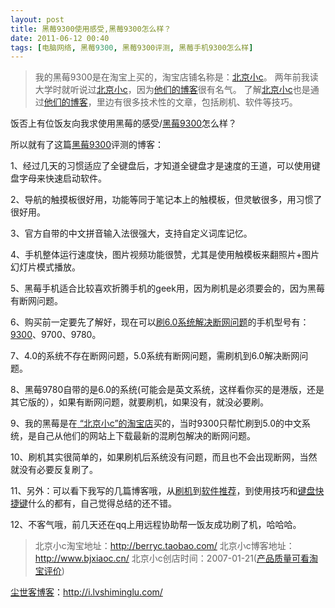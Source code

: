 ```yaml
---
layout: post
title: 黑莓9300使用感受,黑莓9300怎么样？
date: 2011-06-12 00:40
tags: [电脑网络, 黑莓9300, 黑莓9300评测, 黑莓手机9300怎么样]
---
```

<blockquote>我的黑莓9300是在淘宝上买的，淘宝店铺名称是：<a href="http://s.click.taobao.com/t_8?e=7HZ5x%2BOzcdM6%2B123jH3djNpi5A%3D%3D&amp;p=mm_14830273_0_0" target="_blank">北京小c</a>。
两年前我读大学时就听说过<a href="http://s.click.taobao.com/t_8?e=7HZ5x%2BOzcdM6%2B123jH3djNpi5A%3D%3D&amp;p=mm_14830273_0_0" target="_blank">北京小c</a>，因为<a href="http://www.bjxiaoc.cn/" target="_blank">他们的博客</a>很有名气。
了解<a href="http://s.click.taobao.com/t_8?e=7HZ5x%2BOzcdM6%2B123jH3djNpi5A%3D%3D&amp;p=mm_14830273_0_0" target="_blank">北京小c</a>也是通过<a href="http://www.bjxiaoc.cn/" target="_blank">他们的博客</a>，里边有很多技术性的文章，包括刷机、软件等技巧。</blockquote>
饭否上有位饭友向我求使用黑莓的感受/<a href="http://i.lvshiminglu.com/tag/%e9%bb%91%e8%8e%939300" target="_blank">黑莓9300</a>怎么样？

所以就有了这篇<a href="http://i.lvshiminglu.com/tag/%e9%bb%91%e8%8e%939300" target="_blank">黑莓9300</a>评测的博客：

1、经过几天的习惯适应了全键盘后，才知道全键盘才是速度的王道，可以使用键盘字母来快速启动软件。

2、导航的触摸板很好用，功能等同于笔记本上的触模板，但灵敏很多，用习惯了很好用。

3、官方自带的中文拼音输入法很强大，支持自定义词库记忆。

4、手机整体运行速度快，图片视频功能很赞，尤其是使用触模板来翻照片+图片幻灯片模式播放。

5、黑莓手机适合比较喜欢折腾手机的geek用，因为刷机是必须要会的，因为黑莓有断网问题。

6、购买前一定要先了解好，现在可以<a href="http://i.lvshiminglu.com/blog/727.html" target="_blank">刷6.0系统解决断网问题</a>的手机型号有：<a href="http://i.lvshiminglu.com/tag/%e9%bb%91%e8%8e%939300" target="_blank">9300</a>、9700、9780。

7、4.0的系统不存在断网问题，5.0系统有断网问题，需刷机到6.0解决断网问题。

8、黑莓9780自带的是6.0的系统(可能会是英文系统，这样看你买的是港版，还是其它版的），如果有断网问题，就要刷机，如果没有，就没必要刷。

9、我的黑莓是在<a href="http://s.click.taobao.com/t_8?e=7HZ5x%2BOzcdM6%2B123jH3djNpi5A%3D%3D&amp;amp;p=mm_14830273_0_0" target="_blank"> “北京小c”的淘宝店</a>买的，当时9300只帮忙刷到5.0的中文系统，是自己从他们的网站上下载最新的混刷包解决的断网问题。

10、刷机其实很简单的，如果刷机后系统没有问题，而且也不会出现断网，当然就没有必要反复刷了。

11、另外：可以看下我写的几篇博客哦，从<a href="http://i.lvshiminglu.com/blog/727.html" target="_blank">刷机</a>到<a href="http://i.lvshiminglu.com/blog/733.html" target="_blank">软件推荐</a>，到使用技巧和<a href="http://i.lvshiminglu.com/blog/728.html" target="_blank">键盘快捷键</a>什么的都有，自己觉得总结的还不错。

12、不客气哦，前几天还在qq上用远程协助帮一饭友成功刷了机，哈哈哈。
<blockquote>北京小c淘宝地址：<a href="http://s.click.taobao.com/t_8?e=7HZ5x%2BOzcdM6%2B123jH3djNpi5A%3D%3D&amp;p=mm_14830273_0_0" target="_blank">http://berryc.taobao.com/</a>
北京小c博客地址：<a href="http://www.bjxiaoc.cn/" target="_blank">http://www.bjxiaoc.cn/</a>
北京小c创店时间：2007-01-21(<a href="http://rate.taobao.com/user-rate-607a8ba2c534d08fc86a189e0cde1635.htm" target="_blank">产品质量可看淘宝评价</a>)</blockquote>


<a href="http://i.lvshiminglu.com/">尘世客博客</a>：<a href="http://i.lvshiminglu.com/">http://i.lvshiminglu.com/</a>

